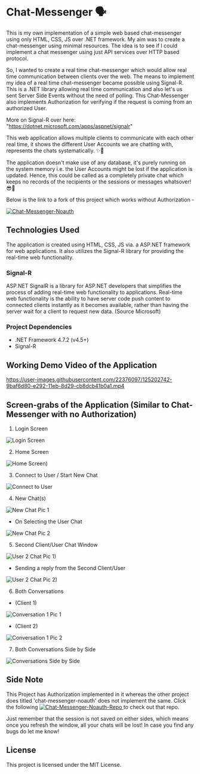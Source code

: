 # Chat-Messenger 🗣
This is my own implementation of a simple web based chat-messenger using only HTML, CSS, JS over .NET framework.
My aim was to create a chat-messenger using minimal resources. The idea is to see if I could implement a chat messenger using just API services over HTTP based protocol.

So, I wanted to create a real time chat-messenger which would allow real time communication between clients over the web.
The means to implement my idea of a real time chat-messenger became possible using Signal-R. This is a .NET library allowing real time communication and also let's us sent Server Side Events without the need of polling. This Chat-Messenger also implements Authorization for verifying if the request is coming from an authorized User.

More on Signal-R over here: "https://dotnet.microsoft.com/apps/aspnet/signalr"

This web application allows multiple clients to communicate with each other real time, it shows the different User Accounts we are chatting with, represents the chats systematically. ✨🤩

The application doesn't make use of any database, it's purely running on the system memory i.e. the User Accounts might be lost if the application is updated. 
Hence, this could be called as a completely private chat which keeps no records of the recipients or the sessions or messages whatsover! 😎👥

Below is the link to a fork of this project which works without Authorization -

[![Chat-Messenger-Noauth](https://img.shields.io/badge/Github-chat--messenger--noauth-green?label=Github&amp;logo=github)](https://img.shields.io/badge/Github-chat--messenger--noauth-green?label=github&amp;logo=github)

## Technologies Used
The application is created using HTML, CSS, JS via. a ASP.NET framework for web applications. It also utilizes the Signal-R library for providing the real-time web functionality.

### Signal-R 
ASP.NET SignalR is a library for ASP.NET developers that simplifies the process of adding real-time web functionality to applications. Real-time web functionality is the ability to have server code push content to connected clients instantly as it becomes available, rather than having the server wait for a client to request new data. (Source Microsoft)

### Project Dependencies
- .NET Framework 4.7.2 (v4.5+)
- Signal-R

## Working Demo Video of the Application

https://user-images.githubusercontent.com/22376097/125202742-9baf6d80-e292-11eb-8d29-cb8dcb41b0a1.mp4

## Screen-grabs of the Application (Similar to Chat-Messenger with no Authorization)

1. Login Screen

![Login Screen](https://user-images.githubusercontent.com/22376097/125202257-6275fe00-e290-11eb-9492-e54177c97343.png)

2. Home Screen

![Home Screen)](https://user-images.githubusercontent.com/22376097/125202282-8afdf800-e290-11eb-895c-8e79da37f01f.png)

3. Connect to User / Start New Chat

![Connect to User](https://user-images.githubusercontent.com/22376097/125202297-9fda8b80-e290-11eb-934c-849dee6c2e1d.png)

4. New Chat(s)

![New Chat Pic 1](https://user-images.githubusercontent.com/22376097/125202343-d31d1a80-e290-11eb-9fc1-62c61a6e16f3.png)

- On Selecting the User Chat

![New Chat Pic 2](https://user-images.githubusercontent.com/22376097/125202362-ed56f880-e290-11eb-9531-9028d85079ab.png)

5. Second Client/User Chat Window

![User 2 Chat Pic 1)](https://user-images.githubusercontent.com/22376097/125202417-1c6d6a00-e291-11eb-8d27-1cefe9f88bf3.png)

- Sending a reply from the Second Client/User

![User 2 Chat Pic 2)](https://user-images.githubusercontent.com/22376097/125202416-1b3c3d00-e291-11eb-9d3f-2f712b1d2607.png)

6. Both Conversations

- (Client 1)

![Conversation 1 Pic 1](https://user-images.githubusercontent.com/22376097/125202471-5e96ab80-e291-11eb-9b76-9544057248f0.png)

- (Client 2)

![Conversation 1 Pic 2](https://user-images.githubusercontent.com/22376097/125202470-5d657e80-e291-11eb-9b2a-53c5e0a7cf6e.png)

7. Both Conversations Side by Side

![Conversations Side by Side](https://user-images.githubusercontent.com/22376097/125202522-956cc180-e291-11eb-9cf6-1b71c7bbbc4e.png)

## Side Note
<p>
  This Project has Authorization implemented in it whereas the other project does titled 'chat-messenger-noauth' does not implement the same.
  Click the following 
  <a href="https://github.com/RaKeerS/chat-messenger-noauth">
    <img src="https://img.shields.io/badge/Github-chat--messenger--noauth-green?label=Github&amp;logo=github" alt="Chat-Messenger-Noauth-Repo">
  </a> to check out that repo.
</p>

Just remember that the session is not saved on either sides, which means once you refresh the window, all your chats will be lost!
In case you find any bugs do let me know!

## License

This project is licensed under the MIT License.
